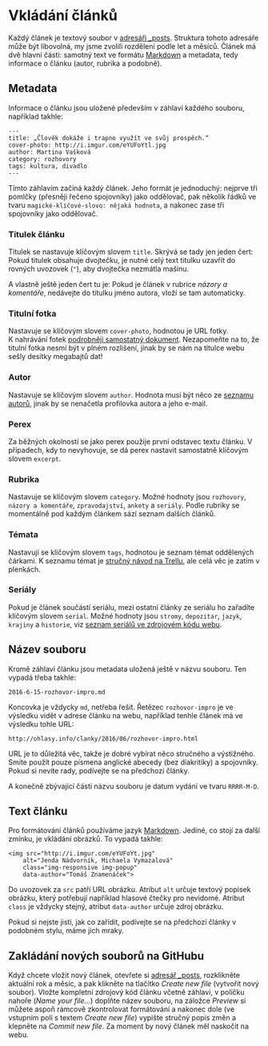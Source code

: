 # Vkládání článků

Každý článek je textový soubor v [adresáři \_posts](https://github.com/Ohlasy/web/tree/gh-pages/_posts). Struktura tohoto adresáře může být libovolná, my jsme zvolili rozdělení podle let a měsíců. Článek má dvě hlavní části: samotný text ve formátu [Markdown](https://github.com/Ohlasy/redakce/blob/master/markdown.md) a metadata, tedy informace o článku (autor, rubrika a podobně).

## Metadata

Informace o článku jsou uložené především v záhlaví každého souboru, například takhle:

    ---
    title: „Člověk dokáže i trapno využít ve svůj prospěch.“
    cover-photo: http://i.imgur.com/eYUFoYtl.jpg
    author: Martina Vašková
    category: rozhovory
    tags: kultura, divadlo
    ---

Tímto záhlavím začíná každý článek. Jeho formát je jednoduchý: nejprve tři pomlčky (přesněji řečeno spojovníky) jako oddělovač, pak několik řádků ve tvaru `magické-klíčové-slovo: nějaká hodnota`, a nakonec zase tři spojovníky jako oddělovač.

### Titulek článku

Titulek se nastavuje klíčovým slovem `title`. Skrývá se tady jen jeden čert: Pokud titulek obsahuje dvojtečku, je nutné celý text titulku uzavřít do rovných uvozovek (`"`), aby dvojtečka nezmátla mašinu.

A vlastně ještě jeden čert tu je: Pokud je článek v rubrice *názory a komentáře*, nedávejte do titulku jméno autora, vloží se tam automaticky.

### Titulní fotka

Nastavuje se klíčovým slovem `cover-photo`, hodnotou je URL fotky. K nahrávání fotek [podrobněji samostatný dokument](https://github.com/Ohlasy/redakce/blob/master/vkladani-fotografii.md). Nezapomeňte na to, že titulní fotka nesmí být v plném rozlišení, jinak by se nám na titulce webu sešly desítky megabajtů dat!

### Autor

Nastavuje se klíčovým slovem `author`. Hodnota musí být něco ze [seznamu autorů](https://github.com/Ohlasy/web/blob/gh-pages/_data/autori.yml), jinak by se nenačetla profilovka autora a jeho e-mail.

### Perex

Za běžných okolností se jako perex použije první odstavec textu článku. V případech, kdy to nevyhovuje, se dá perex nastavit samostatně klíčovým slovem `excerpt`.

### Rubrika

Nastavuje se klíčovým slovem `category`. Možné hodnoty jsou `rozhovory`, `názory a komentáře`, `zpravodajství`, `ankety` a `seriály`. Podle rubriky se momentálně pod každým článkem sází seznam dalších článků.

### Témata

Nastavují se klíčovým slovem `tags`, hodnotou je seznam témat oddělených čárkami. K seznamu témat je [stručný návod na Trellu](https://trello.com/c/wzHWMyxX/364-temata), ale celá věc je zatím v plenkách.

### Seriály

Pokud je článek součástí seriálu, mezi ostatní články ze seriálu ho zařadíte klíčovým slovem `serial`. Možné hodnoty jsou `stromy`, `depozitar`, `jazyk`, `krajiny` a `historie`, viz [seznam seriálů ve zdrojovém kódu webu](https://github.com/Ohlasy/web/tree/gh-pages/_includes/serials).

## Název souboru

Kromě záhlaví článku jsou metadata uložená ještě v názvu souboru. Ten vypadá třeba takhle:

    2016-6-15-rozhovor-impro.md

Koncovka je vždycky `md`, netřeba řešit. Řetězec `rozhovor-impro` je ve výsledku vidět v adrese článku na webu, například tenhle článek má ve výsledku tohle URL:

    http://ohlasy.info/clanky/2016/06/rozhovor-impro.html

URL je to důležitá věc, takže je dobré vybírat něco stručného a výstižného. Smíte použít pouze písmena anglické abecedy (bez diakritiky) a spojovníky. Pokud si nevíte rady, podívejte se na předchozí články.

A konečně zbývající částí názvu souboru je datum vydání ve tvaru `RRRR-M-D`.

## Text článku

Pro formátování článků používáme jazyk [Markdown](https://github.com/Ohlasy/redakce/blob/master/markdown.md). Jediné, co stojí za další zmínku, je vkládání obrázků. To vypadá takhle:

    <img src="http://i.imgur.com/eYUFoYt.jpg"
        alt="Jenda Nádvorník, Michaela Vymazalová"
        class="img-responsive img-popup"
        data-author="Tomáš Znamenáček">

Do uvozovek za `src` patří URL obrázku. Atribut `alt` určuje textový popisek obrázku, který potřebují například hlasové čtečky pro nevidomé. Atribut `class` je vždycky stejný, atribut `data-author` určuje zdroj obrázku.

Pokud si nejste jisti, jak co zařídit, podívejte se na předchozí články v podobném stylu, máme jich mraky.

## Zakládání nových souborů na GitHubu

Když chcete vložit nový článek, otevřete si [adresář \_posts](https://github.com/Ohlasy/web/tree/gh-pages/_posts), rozklikněte aktuální rok a měsíc, a pak klikněte na tlačítko _Create new file_ (vytvořit nový soubor). Vložte kompletní zdrojový kód článku včetně záhlaví, v políčku nahoře (_Name your file…_) doplňte název souboru, na záložce _Preview_ si můžete aspoň rámcově zkontrolovat formátování a nakonec dole (ve vstupním poli s textem _Create new file_) vypište stručný popis změn a klepněte na _Commit new file_. Za moment by nový článek měl naskočit na webu.
